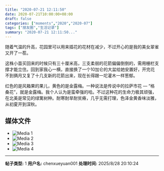 ```yaml
---
title: "2020-07-21 12:11:50"
date: 2020-07-21T10:00:00+08:00
draft: false
categories: ["moments","2020","2020-07"]
tags: ["朋友圈","生活记录"]
summary: "2020-07-21 12:11:50..."
---
```


随着气温的升高，花园里可以用来插花的花材在减少，不过开心的是我的美女翠雀又开了一茬。

这株小苗买回来的时候只有三十厘米高，三支柔弱的花箭偏偏倒倒的，需用栅栏支撑才能立住。回到家我心一横，直接换了一个10加仑的大盆给她安置好，开完花不到俩月又复了十几支新的花箭出来，现在长得跟一坨灌木一样葱郁。

红色的是风箱果的果儿，黄色的是金露梅。一种说法是传说中的拉萨市花 — “格桑花”，就是金露梅。我个人认为是蛮牵强的哈。不过这种花的生命力极其顽强，在北美是常见的绿篱树种。耐寒耐旱耐贫瘠，几乎无需打理，色泽金黄香味淡雅，从初夏开到深秋。

## 媒体文件

- ![Media 1](/Moments/photos/2020-07-21/202007211211500.jpg)
- ![Media 2](/Moments/photos/2020-07-21/202007211211501.jpg)
- ![Media 3](/Moments/photos/2020-07-21/202007211211502.jpg)
- ![Media 4](/Moments/photos/2020-07-21/202007211211503.jpg)

---

**帖子类型:** 1
**用户名:** chenxueyuan001
**处理时间:** 2025/8/28 20:10:24